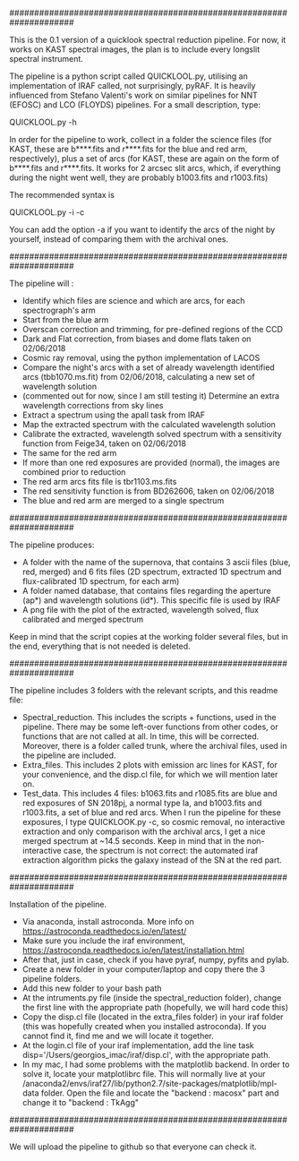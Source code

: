 #####################################################################

This is the 0.1 version of a quicklook spectral reduction pipeline. For now, it works on KAST spectral images, the plan is to include every longslit spectral instrument.

The pipeline is a python script called QUICKLOOL.py, utilising an implementation of IRAF called, not surprisingly, pyRAF. It is heavily influenced from Stefano Valenti's work on similar pipelines for NNT (EFOSC) and LCO (FLOYDS) pipelines. For a small description, type:

QUICKLOOL.py -h

In order for the pipeline to work, collect in a folder the science files (for KAST, these are b****.fits and r****.fits for the blue and red arm, respectively), plus a set of arcs (for KAST, these are again on the form of b****.fits and r****.fits. It works for 2 arcsec slit arcs, which, if everything during the night went well, they are probably b1003.fits and r1003.fits)

The recommended syntax is 

QUICKLOOL.py -i -c

You can add the option -a if you want to identify the arcs of the night by yourself, instead of comparing them with the archival ones.

#####################################################################

The pipeline will :

- Identify which files are science and which are arcs, for each spectrograph's arm
- Start from the blue arm
- Overscan correction and trimming, for pre-defined regions of the CCD
- Dark and Flat correction, from biases and dome flats taken on 02/06/2018
- Cosmic ray removal, using the python implementation of LACOS
- Compare the night's arcs with a set of already wavelength identified arcs (tbb1070.ms.fit) from 02/06/2018, calculating a new set of wavelength solution
- (commented out for now, since I am still testing it) Determine an extra wavelength corrections from sky lines
- Extract a spectrum using the apall task from IRAF
- Map the extracted spectrum with the calculated wavelength solution
- Calibrate the extracted, wavelength solved spectrum with a sensitivity function from Feige34, taken on 02/06/2018
- The same for the red arm
- If more than one red exposures are provided (normal), the images are combined prior to reduction
- The red arm arcs fits file is tbr1103.ms.fits
- The red sensitivity function is from BD262606, taken on 02/06/2018
- The blue and red arm are merged to a single spectrum

#####################################################################

The pipeline produces:

- A folder with the name of the supernova, that contains 3 ascii files (blue, red, merged) and 6 fits files (2D spectrum, extracted 1D spectrum and flux-calibrated 1D spectrum, for each arm)
- A folder named database, that contains files regarding the aperture (ap*) and wavelength solutions (id*). This specific file is used by IRAF
- A png file with the plot of the extracted, wavelength solved, flux calibrated and merged spectrum

Keep in mind that the script copies at the working folder several files, but in the end, everything that is not needed is deleted.

#####################################################################

The pipeline includes 3 folders with the relevant scripts, and this readme file:

- Spectral_reduction. This includes the scripts + functions, used in the pipeline. There may be some left-over functions from other codes, or functions that are not called at all. In time, this will be corrected. Moreover, there is a folder called trunk, where the archival files, used in the pipeline are included.
- Extra_files. This includes 2 plots with emission arc lines for KAST, for your convenience, and the disp.cl file, for which we will mention later on.
- Test_data. This includes 4 files: b1063.fits and r1085.fits are blue and red exposures of SN 2018pj, a normal type Ia, and b1003.fits and r1003.fits, a set of blue and red arcs. When I run the pipeline for these exposures, I type QUICKLOOK.py -c, so cosmic removal, no interactive extraction and only comparison with the archival arcs, I get a nice merged spectrum at ~14.5 seconds. Keep in mind that in the non-interactive case, the spectrum is not correct: the automated iraf extraction algorithm picks the galaxy instead of the SN at the red part.

#####################################################################

Installation of the pipeline.

- Via anaconda, install astroconda. More info on https://astroconda.readthedocs.io/en/latest/
- Make sure you include the iraf environment, https://astroconda.readthedocs.io/en/latest/installation.html
- After that, just in case, check if you have pyraf, numpy, pyfits and pylab.
- Create a new folder in your computer/laptop and copy there the 3 pipeline folders.
- Add this new folder to your bash path
- At the intruments.py file (inside the spectral_reduction folder), change the first line with the appropriate path (hopefully, we will hard code this)
- Copy the disp.cl file (located in the extra_files folder) in your iraf folder (this was hopefully created when you installed astroconda). If you cannot find it, find me and we will locate it together.
- At the login.cl file of your iraf implementation, add the line task disp='/Users/georgios_imac/iraf/disp.cl', with the appropriate path.
- In my mac, I had some problems with the matplotlib backend. In order to solve it, locate your matplotlibrc file. This will normally live at your /anaconda2/envs/iraf27/lib/python2.7/site-packages/matplotlib/mpl-data folder. Open the file and locate the "backend : macosx" part and change it to "backend : TkAgg"

#####################################################################

We will upload the pipeline to github so that everyone can check it.

